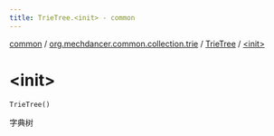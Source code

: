 ```yaml
---
title: TrieTree.<init> - common
---
```


[common](../../index.html) / [org.mechdancer.common.collection.trie](../index.html) / [TrieTree](index.html) / [&lt;init&gt;](./-init-.html)

# &lt;init&gt;

`TrieTree()`

字典树

